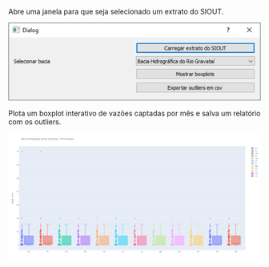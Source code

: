 Abre uma janela para que seja selecionado um extrato do SIOUT.

![janela](windows.PNG)

Plota um boxplot interativo de vazões captadas por mês e salva um relatório com os outliers.

![boxplots](newplot.PNG)
